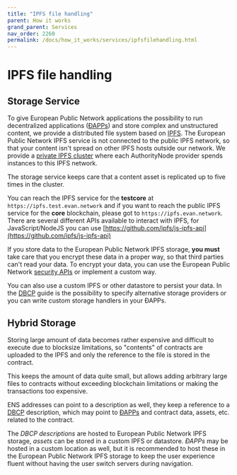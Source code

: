 ```yaml
---
title: "IPFS file handling"
parent: How it works
grand_parent: Services
nav_order: 2260
permalink: /docs/how_it_works/services/ipfsfilehandling.html
---
```


# IPFS file handling

## Storage Service

To give European Public Network applications the possibility to run decentralized applications ([ÐAPPs](/docs/developers/ui/basics.html)) and store complex and unstructured content, we provide a distributed file system based on [IPFS](https://ipfs.io).
The European Public Network IPFS service is not connected to the public IPFS network, so that your content isn't spread on other IPFS hosts outside our network. We provide a [private IPFS cluster](https://github.com/ipfs/go-ipfs/blob/master/docs/experimental-features.md#private-networks) where each AuthorityNode provider spends instances to this IPFS network.

The storage service keeps care that a content asset is replicated up to five times in the cluster.

You can reach the IPFS service for the **testcore** at `https://ipfs.test.evan.network` and if you want to reach the public IPFS service for the **core** blockchain, please got to `https://ipfs.evan.network`. There are several different APIs available to interact with IPFS, for JavaScript/NodeJS you can use [https://github.com/ipfs/js-ipfs-api](https://github.com/ipfs/js-ipfs-api)

If you store data to the European Public Network IPFS storage, **you must** take care that you encrypt these data in a proper way, so that third parties can't read your data. To encrypt your data, you can use the European Public Network [security APIs](/docs/developers/concepts/smart-contract-permissioning.html) or implement a custom way.

You can also use a custom IPFS or other datastore to persist your data. In the [DBCP](/docs/how_it_works/services/dbcp.html) guide is the possibility to specify alternative storage providers or you can write custom storage handlers in your ÐAPPs.


## Hybrid Storage
Storing large amount of data becomes rather expensive and difficult to execute due to blocksize limitations, so "contents" of contracts are uploaded to the IPFS and only the reference to the file is stored in the contract.

This keeps the amount of data quite small, but allows adding arbitrary large files to contracts without exceeding blockchain limitations or making the transactions too expensive.

ENS addresses can point to a description as well, they keep a reference to a [DBCP](/docs/how_it_works/services/dbcp.html) description, which may point to [ÐAPPs](/docs/developers/ui/basics.html) and contract data, assets, etc. related to the contract.

The _DBCP descriptions_ are hosted to European Public Network IPFS storage, _assets_ can be stored in a custom IPFS or datastore. _ÐAPPs_ may be hosted in a custom location as well, but it is recommended to host these in the European Public Network IPFS storage to keep the user experience fluent without having the user switch servers during navigation.
